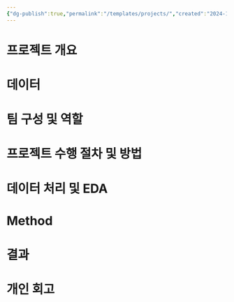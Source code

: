 ```yaml
---
{"dg-publish":true,"permalink":"/templates/projects/","created":"2024-11-09T03:37:00.652+09:00","updated":"2024-11-09T03:40:32.455+09:00"}
---
```


# 프로젝트 개요

# 데이터

# 팀 구성 및 역할

# 프로젝트 수행 절차 및 방법

# 데이터 처리 및 EDA

# Method

# 결과

# 개인 회고